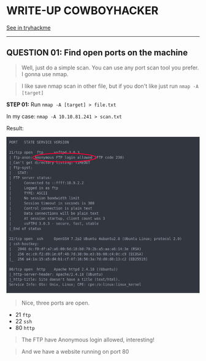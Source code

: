 # WRITE-UP COWBOYHACKER

[See in tryhackme](https://tryhackme.com/room/cowboyhacker#)

---

## QUESTION 01: Find open ports on the machine

> Well, just do a simple scan. You can use any port scan tool you prefer. I gonna use nmap.

> I like save nmap scan in other file, but if you don't like just run `nmap -A [target]`

**STEP 01:** Run `nmap -A [target] > file.txt`

In my case:
  `nmap -A 10.10.81.241 > scan.txt`

Result:

  ![scan](files/nmap-scan.png)

  > Nice, three ports are open.
  * 21 `ftp`
  * 22 `ssh`
  * 80 `http`

  > The FTP have Anonymous login allowed, interesting!

  > And we have a website running on port 80
